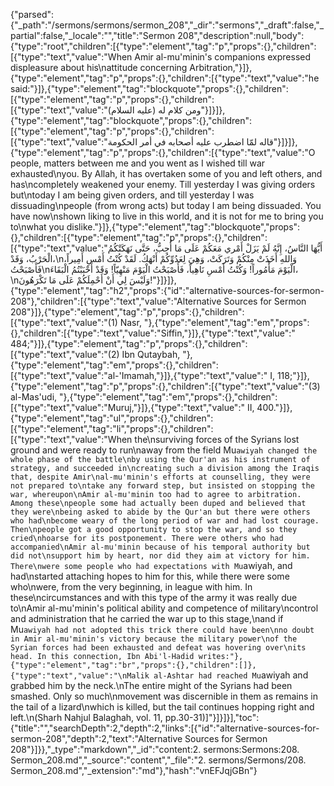 {"parsed":{"_path":"/sermons/sermons/sermon_208","_dir":"sermons","_draft":false,"_partial":false,"_locale":"","title":"Sermon 208","description":null,"body":{"type":"root","children":[{"type":"element","tag":"p","props":{},"children":[{"type":"text","value":"When Amir al-mu'minin's companions expressed displeasure about his\nattitude concerning Arbitration,"}]},{"type":"element","tag":"p","props":{},"children":[{"type":"text","value":"he said:"}]},{"type":"element","tag":"blockquote","props":{},"children":[{"type":"element","tag":"p","props":{},"children":[{"type":"text","value":"ومن كلام له (عليه السلام)"}]}]},{"type":"element","tag":"blockquote","props":{},"children":[{"type":"element","tag":"p","props":{},"children":[{"type":"text","value":"قاله لمّا اضطرب عليه أصحابه في أمر الحكومة"}]}]},{"type":"element","tag":"p","props":{},"children":[{"type":"text","value":"O people, matters between me and you went as I wished till war exhausted\nyou. By Allah, it has overtaken some of you and left others, and has\ncompletely weakened your enemy. Till yesterday I was giving orders but\ntoday I am being given orders, and till yesterday I was dissuading\npeople (from wrong acts) but today I am being dissuaded. You have now\nshown liking to live in this world, and it is not for me to bring you to\nwhat you dislike."}]},{"type":"element","tag":"blockquote","props":{},"children":[{"type":"element","tag":"p","props":{},"children":[{"type":"text","value":"أَيُّهَا النَّاسُ، إِنَّهُ لَمْ يَزَلْ أَمْري مَعَكُمْ عَلَى مَا أُحِبُّ، حَتَّى نَهَكَتْكُمُ الْحَرْبُ، وَقَدْ،\nوَاللهِ أَخَذَتْ مِنْكُمْ وَتَرَكَتْ، وَهِيَ لِعَدُوِّكُمْ أَنْهَكُ. لَقَدْ كُنْتُ أَمْسِ أَمِيراً، فَأَصْبَحْتُ\nالْيَوْمَ مَأْمُوراً! وَكُنْتُ أَمْسِ نَاهِياً، فَأَصْبَحْتُ الْيَوْمَ مَنْهِيّاً! وَقَدْ أَحْبَبْتُمُ الْبَقَاءَ،\nوَلَيْسَ لِي أَنْ أَحْمِلَكُمْ عَلَى مَا تَكْرَهُونَ!"}]}]},{"type":"element","tag":"h2","props":{"id":"alternative-sources-for-sermon-208"},"children":[{"type":"text","value":"Alternative Sources for Sermon 208"}]},{"type":"element","tag":"p","props":{},"children":[{"type":"text","value":"(1) Nasr, "},{"type":"element","tag":"em","props":{},"children":[{"type":"text","value":"Siffin,"}]},{"type":"text","value":" 484;"}]},{"type":"element","tag":"p","props":{},"children":[{"type":"text","value":"(2) Ibn Qutaybah, "},{"type":"element","tag":"em","props":{},"children":[{"type":"text","value":"al-'Imamah,"}]},{"type":"text","value":" I, 118;"}]},{"type":"element","tag":"p","props":{},"children":[{"type":"text","value":"(3) al-Mas'udi, "},{"type":"element","tag":"em","props":{},"children":[{"type":"text","value":"Muruj,"}]},{"type":"text","value":" II, 400."}]},{"type":"element","tag":"ul","props":{},"children":[{"type":"element","tag":"li","props":{},"children":[{"type":"text","value":"When the\nsurviving forces of the Syrians lost ground and were ready to run\naway from the field Mu`awiyah changed the whole phase of the battle\nby using the Qur'an as his instrument of strategy, and succeeded in\ncreating such a division among the Iraqis that, despite Amir\nal-mu'minin's efforts at counselling, they were not prepared to\ntake any forward step, but insisted on stopping the war, whereupon\nAmir al-mu'minin too had to agree to arbitration. Among these\npeople some had actually been duped and believed that they were\nbeing asked to abide by the Qur'an but there were others who had\nbecome weary of the long period of war and had lost courage. Then\npeople got a good opportunity to stop the war, and so they cried\nhoarse for its postponement. There were others who had accompanied\nAmir al-mu'minin because of his temporal authority but did not\nsupport him by heart, nor did they aim at victory for him. There\nwere some people who had expectations with Mu`awiyah, and had\nstarted attaching hopes to him for this, while there were some who\nwere, from the very beginning, in league with him. In these\ncircumstances and with this type of the army it was really due to\nAmir al-mu'minin's political ability and competence of military\ncontrol and administration that he carried the war up to this stage,\nand if Mu`awiyah had not adopted this trick there could have been\nno doubt in Amir al-mu'minin's victory because the military power\nof the Syrian forces had been exhausted and defeat was hovering over\nits head. In this connection, Ibn Abi'l-Hadid writes:"},{"type":"element","tag":"br","props":{},"children":[]},{"type":"text","value":"\nMalik al-Ashtar had reached Mu`awiyah and grabbed him by the neck.\nThe entire might of the Syrians had been smashed. Only so much\nmovement was discernible in them as remains in the tail of a lizard\nwhich is killed, but the tail continues hopping right and left.\n(Sharh Nahjul Balaghah, vol. 11, pp.30-31)]"}]}]}],"toc":{"title":"","searchDepth":2,"depth":2,"links":[{"id":"alternative-sources-for-sermon-208","depth":2,"text":"Alternative Sources for Sermon 208"}]}},"_type":"markdown","_id":"content:2. sermons:Sermons:208. Sermon_208.md","_source":"content","_file":"2. sermons/Sermons/208. Sermon_208.md","_extension":"md"},"hash":"vnEFJqjGBn"}
